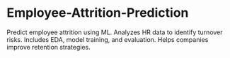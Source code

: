 # Employee-Attrition-Prediction
Predict employee attrition using ML. Analyzes HR data to identify turnover risks. Includes EDA, model training, and evaluation. Helps companies improve retention strategies.
